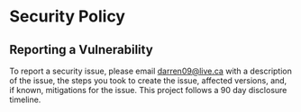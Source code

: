 # Security Policy

## Reporting a Vulnerability

To report a security issue, please email darren09@live.ca with a description of the issue,
the steps you took to create the issue, affected versions, and, if known, mitigations for the issue. 
This project follows a 90 day disclosure timeline.
